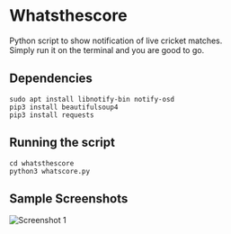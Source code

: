 # Whatsthescore

Python script to show notification of live cricket matches.   
Simply run it on the terminal and you are good to go.

## Dependencies 
```shell
sudo apt install libnotify-bin notify-osd
pip3 install beautifulsoup4
pip3 install requests
```

## Running the script
```shell
cd whatsthescore
python3 whatscore.py
```

## Sample Screenshots

![Screenshot 1](https://images2.imgbox.com/81/15/LkA0brtb_o.png)